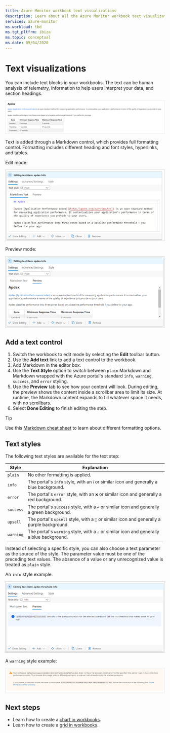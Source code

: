 ```yaml
---
title: Azure Monitor workbook text visualizations
description: Learn about all the Azure Monitor workbook text visualizations.
services: azure-monitor
ms.workload: tbd
ms.tgt_pltfrm: ibiza
ms.topic: conceptual
ms.date: 09/04/2020
---
```

# Text visualizations

You can include text blocks in your workbooks. The text can be human analysis of telemetry, information to help users interpret your data, and section headings.

[![Screenshot that shows the Apdex table of text.](./media/workbooks-text-visualizations/apdex.png)](./media/workbooks-text-visualizations/apdex.png#lightbox)

Text is added through a Markdown control, which provides full formatting control. Formatting includes different heading and font styles, hyperlinks, and tables.

Edit mode:

![Screenshot that shows a text step in edit mode.](./media/workbooks-text-visualizations/text-edit-mode.png)

Preview mode:

![Screenshot that shows a text step in edit mode on the Preview tab.](./media/workbooks-text-visualizations/text-edit-mode-preview.png)

## Add a text control

1. Switch the workbook to edit mode by selecting the **Edit** toolbar button.
1. Use the **Add text** link to add a text control to the workbook.
1. Add Markdown in the editor box.
1. Use the **Text Style** option to switch between `plain` Markdown and Markdown wrapped with the Azure portal's standard `info`, `warning`, `success`, and `error` styling.
1. Use the **Preview** tab to see how your content will look. During editing, the preview shows the content inside a scrollbar area to limit its size. At runtime, the Markdown content expands to fill whatever space it needs, with no scrollbars.
1. Select **Done Editing** to finish editing the step.

> [!TIP]
> Use this [Markdown cheat sheet](https://github.com/adam-p/markdown-here/wiki/Markdown-Cheatsheet) to learn about different formatting options.

## Text styles

The following text styles are available for the text step:

| Style     | Explanation                                                                               |
|-----------|-------------------------------------------------------------------------------------------|
| `plain`   | No other formatting is applied.                                                      |
| `info`    | The portal's `info` style, with an  `ℹ` or similar icon and generally a blue background.      |
| `error`   | The portal's `error` style, with an `❌` or similar icon and generally a red background.     |
| `success` | The portal's `success` style, with a `✔` or similar icon and generally a green background.  |
| `upsell`  | The portal's `upsell` style, with a `🚀` or similar icon and generally a purple background. |
| `warning` | The portal's `warning` style, with a `⚠` or similar icon and generally a blue background.   |

Instead of selecting a specific style, you can also choose a text parameter as the source of the style. The parameter value must be one of the preceding text values. The absence of a value or any unrecognized value is treated as `plain` style.

An `info` style example:

![Screenshot that shows what the info style looks like.](./media/workbooks-text-visualizations/text-preview-info-style.png)

A `warning` style example:

![Screenshot that shows what the warning style looks like.](./media/workbooks-text-visualizations/text-warning-style.png)

## Next steps

* Learn how to create a [chart in workbooks](workbooks-chart-visualizations.md).
* Learn how to create a [grid in workbooks](workbooks-grid-visualizations.md).
